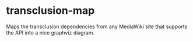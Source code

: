 transclusion-map
================

Maps the transclusion dependencies from any MediaWiki site that supports the API into a nice graphviz diagram.
